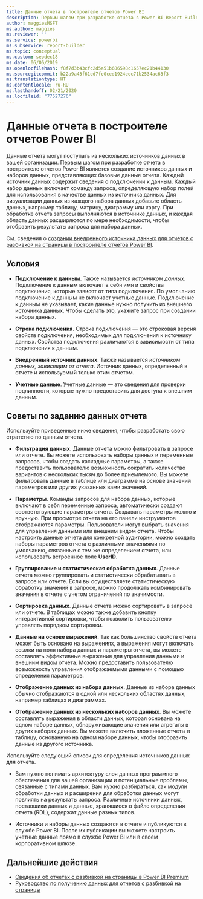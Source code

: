 ```yaml
---
title: Данные отчета в построителе отчетов Power BI
description: Первым шагом при разработке отчета в Power BI Report Builder является создание источников данных и наборов данных, представляющих базовые данные отчета.
author: maggiesMSFT
ms.author: maggies
ms.reviewer: ''
ms.service: powerbi
ms.subservice: report-builder
ms.topic: conceptual
ms.custom: seodec18
ms.date: 06/06/2019
ms.openlocfilehash: f8f7d3b43cfc2d5a51b686598c1657ec21b44130
ms.sourcegitcommit: b22a9a43f61ed7fc0ced1924eec71b2534ac63f3
ms.translationtype: HT
ms.contentlocale: ru-RU
ms.lasthandoff: 02/21/2020
ms.locfileid: "77527276"
---
```

# <a name="report-data-in-power-bi-report-builder"></a>Данные отчета в построителе отчетов Power BI

Данные отчета могут поступать из нескольких источников данных в вашей организации. Первым шагом при разработке отчета в построителе отчетов Power BI является создание источников данных и наборов данных, представляющих базовые данные отчета. Каждый источник данных содержит сведения о подключении к данным. Каждый набор данных включает команду запроса, определяющую набор полей для использования в качестве данных из источника данных. Для визуализации данных из каждого набора данных добавьте область данных, например таблицу, матрицу, диаграмму или карту. При обработке отчета запросы выполняются в источнике данных, и каждая область данных расширяются по мере необходимости, чтобы отобразить результаты запроса для набора данных.  

См. сведения о [создании внедренного источника данных для отчетов с разбивкой на страницы в построителе отчетов Power BI](paginated-reports-embedded-data-source.md).


##  <a name="BkMk_ReportDataTerms"></a> Условия  
  
- **Подключение к данным**. Также называется *источником данных*. Подключение к данным включает в себя имя и свойства подключения, которые зависят от типа подключения. По умолчанию подключение к данным не включает учетные данные. Подключение к данным не указывает, какие данные нужно получить из внешнего источника данных. Чтобы сделать это, укажите запрос при создании набора данных.  
  
- **Строка подключения**. Строка подключения — это строковая версия свойств подключения, необходимых для подключения к источнику данных. Свойства подключения различаются в зависимости от типа подключения к данным.  
  
- **Внедренный источник данных**. Также называется *источником данных, зависящим от отчета*. Источник данных, определенный в отчете и используемый только этим отчетом.  
  
- **Учетные данные**. Учетные данные — это сведения для проверки подлинности, которые нужно предоставить для доступа к внешним данным.  
  
##  <a name="BkMk_ReportDataTips"></a> Советы по заданию данных отчета

 Используйте приведенные ниже сведения, чтобы разработать свою стратегию по данным отчета.  
  
- **Фильтрация данных**. Данные отчета можно фильтровать в запросе или отчете. Вы можете использовать наборы данных и переменные запросов, чтобы создать каскадные параметры, а также предоставить пользователю возможность сократить количество вариантов с нескольких тысяч до более приемлемого. Вы можете фильтровать данные в таблице или диаграмме на основе значений параметров или других указанных вами значений.  
  
- **Параметры**. Команды запросов для набора данных, которые включают в себя переменные запроса, автоматически создают соответствующие параметры отчета. Создавать параметры можно и вручную. При просмотре отчета на его панели инструментов отображаются параметры. Пользователи могут выбрать значения для управления данными или внешним видом отчета. Чтобы настроить данные отчета для конкретной аудитории, можно создать наборы параметров отчета с различными значениями по умолчанию, связанные с тем же определением отчета, или использовать встроенное поле **UserID**. 
  
- **Группирование и статистическая обработка данных**. Данные отчета можно группировать и статистически обрабатывать в запросе или отчете. Если вы осуществляете статистическую обработку значений в запросе, можно продолжать комбинировать значения в отчете с учетом ограничений по значимости.  
  
- **Сортировка данных**. Данные отчета можно сортировать в запросе или отчете. В таблицах можно также добавить кнопку интерактивной сортировки, чтобы позволить пользователю управлять порядком сортировки.  
  
- **Данные на основе выражений**. Так как большинство свойств отчета может быть основано на выражениях, а выражения могут включать ссылки на поля набора данных и параметры отчета, вы можете составлять эффективные выражения для управления данными и внешним видом отчета. Можно предоставить пользователю возможность управления отображаемыми данными с помощью определения параметров.  
  
- **Отображение данных из набора данных**. Данные из набора данных обычно отображаются в одной или нескольких областях данных, например таблицах и диаграммах.  
  
- **Отображение данных из нескольких наборов данных**. Вы можете составлять выражения в области данных, которая основана на одном наборе данных, обнаруживающие значения или агрегаты в других наборах данных. Вы можете включить вложенные отчеты в таблицу, основанную на одном наборе данных, чтобы отобразить данные из другого источника.  
  
 Используйте следующий список для определения источников данных для отчета.  
  
- Вам нужно понимать архитектуру слоя данных программного обеспечения для вашей организации и потенциальные проблемы, связанные с типами данных. Вам нужно разбираться, как модули обработки данных и расширения для обработки данных могут повлиять на результаты запроса. Различные источники данных, поставщики данных и данные, хранящиеся в файле определения отчета (RDL), содержат данные разных типов.  
  
- Источники и наборы данных создаются в отчете и публикуются в службе Power BI. После их публикации вы можете настроить учетные данные прямо в службе Power BI или в своем корпоративном шлюзе. 

## <a name="next-steps"></a>Дальнейшие действия

- [Сведения об отчетах с разбивкой на страницы в Power BI Premium](paginated-reports-report-builder-power-bi.md)  
- [Руководство по получению данных для отчетов с разбивкой на страницы](guidance/report-paginated-data-retrieval.md)
